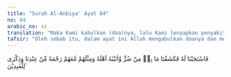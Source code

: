 ```yaml
---
title: "Surah Al-Anbiya' Ayat 84"
no: 84
arabic_no: ٨٤
translation: "Maka Kami kabulkan (doa)nya, lalu Kami lenyapkan penyakit yang ada padanya dan Kami kembalikan keluarganya kepadanya, dan (Kami lipat gandakan jumlah mereka) sebagai suatu rahmat dari Kami, dan untuk menjadi peringatan bagi semua yang menyembah Kami."
tafsir: "Oleh sebab itu, dalam ayat ini Allah mengabulkan doanya dan menyembuhkannya dari penyakit itu, serta mengaruniainya rahmat yang lebih banyak dari apa yang telah hilang dari tangannya, dan kemudian Allah mengangkatnya menjadi nabi.\n\nSetelah Nabi Ayyub sembuh dari penyakitnya beliau hidup bersama keluarganya kembali, dan keluarganya itu berkembang biak pula dengan subur, sehingga jumlahnya menjadi dua kali lipat dari jumlah semula.\n\nKesemuanya itu adalah rahmat Allah kepadanya, atas keimanan, kesabaran, ketakwaan dan kesalehannya, Al-Qur'an mengungkapkan kisah ini untuk menjadi peringatan dan pelajaran bagi semua orang yang beriman dan beribadah kepada Allah, bahwa:\n\na. Allah memberi rahmat dan pertolongan kepada hamba-Nya yang mukmin, bertakwa, saleh dan sabar.\n\nb. Orang-orang yang mukmin pun tidak luput dari cobaan, berat atau pun ringan, sebagai ujian bagi mereka.\n\nc. Orang yang beriman tidak boleh berputus asa dari rahmat Tuhannya.\n\nSemakin tinggi kedudukan dan tanggung jawab manusia, semakin berat pula cobaan yang diterimanya. Dalam hubungan ini Rasulullah saw bersabda:\n\n\"Sa'ad bin Abi Waqash bertanya kepada Rasulullah, \"Siapa orang yang paling berat cobaannya, Rasulullah menjawab, Orang yang paling berat cobaannya adalah para nabi, orang-orang yang mirip para nabi, kemudian orang-orang yang mirip mereka.\" (Riwayat Ibnu Majah dari Sa'ad bin Abi Waqash)"
---
```

فَاسْتَجَبْنَا لَهٗ فَكَشَفْنَا مَا بِهٖ مِنْ ضُرٍّ وَّاٰتَيْنٰهُ اَهْلَهٗ وَمِثْلَهُمْ مَّعَهُمْ رَحْمَةً مِّنْ عِنْدِنَا وَذِكْرٰى لِلْعٰبِدِيْنَ ۚ